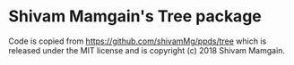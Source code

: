 # Shivam Mamgain's Tree package

Code is copied from https://github.com/shivamMg/ppds/tree which is released under the MIT license and is copyright (c) 2018 Shivam Mamgain.
